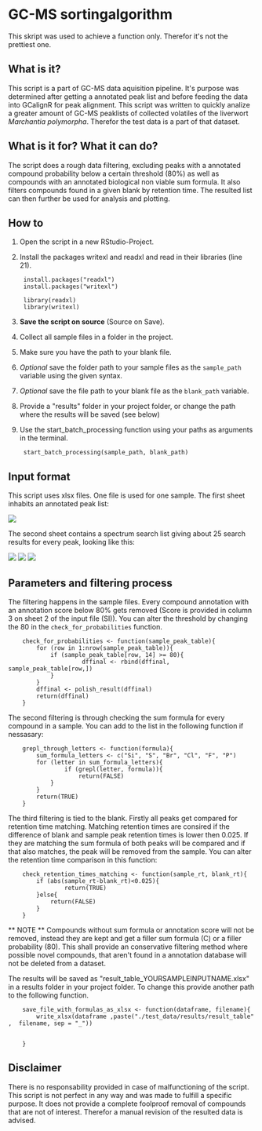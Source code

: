 # GC-MS sortingalgorithm 

This skript was used to achieve a function only. Therefor it's not the prettiest one. 

## What is it?

This script is a part of GC-MS data aquisition pipeline. It's purpose was determined after getting a annotated peak list and before feeding the data into GCalignR for peak alignment.  This script was written to quickly analize a greater amount of GC-MS peaklists of collected volatiles of the liverwort *Marchantia polymorpha*. Therefor the test data is a part of that dataset.

## What is it for? What it can do?

The script does a rough data filtering, excluding peaks with a annotated compound probability below a certain threshold (80%) as well as compounds with an annotated biological non viable sum formula. It also filters compounds found in a given blank by retention time. The resulted list can then further be used for analysis and plotting.

## How to

1. Open the script in a new RStudio-Project.
2. Install the packages writexl and readxl and read in their libraries (line 21).

		install.packages("readxl")
		install.packages("writexl")

		library(readxl)
		library(writexl)

3. **Save the script on source** (Source on Save).
4. Collect all sample files in a folder in the project.
5. Make sure you have the path to your blank file.
6. *Optional* save the folder path to your sample files as the `sample_path` variable using the given syntax.
7. *Optional* save the file path to your blank file as the `blank_path` variable.
8. Provide a "results" folder in your project folder, or change the path where the results will be saved (see below)
8. Use the start_batch_processing function using your paths as arguments in the terminal.

		start_batch_processing(sample_path, blank_path)

## Input format

This script uses xlsx files. One file is used for one sample. The first sheet inhabits an annotated peak list:

![](https://github.com/KeilainMan/GC-MS_Sortingalgorithm_Marchantia/blob/main/pictures/peak_list_input.PNG)

The second sheet contains a spectrum search list giving about 25 search results for every peak, looking like this:

![](https://github.com/KeilainMan/GC-MS_Sortingalgorithm_Marchantia/blob/main/pictures/spectrum_search_list_1.PNG)
![](https://github.com/KeilainMan/GC-MS_Sortingalgorithm_Marchantia/blob/main/pictures/spectrum_search_list_2.PNG)
![](https://github.com/KeilainMan/GC-MS_Sortingalgorithm_Marchantia/blob/main/pictures/spectrum_search_list_3.PNG)

## Parameters and filtering process

The filtering happens in the sample files. Every compound annotation with an annotation score below 80% gets removed (Score is provided in column 3 on sheet 2 of the input file (SI)). You can alter the threshold by changing the 80 in the `check_for_probabilities` function.

		check_for_probabilities <- function(sample_peak_table){
  			for (row in 1:nrow(sample_peak_table)){
   				if (sample_peak_table[row, 14] >= 80){
     					 dffinal <- rbind(dffinal, sample_peak_table[row,])
  				}
  			}
 			dffinal <- polish_result(dffinal)
  			return(dffinal)
		}

The second filtering is through checking the sum formula for every compound in a sample. You can add to the list in the following function if nessasary:


		grepl_through_letters <- function(formula){
  			sum_formula_letters <- c("Si", "S", "Br", "Cl", "F", "P")
 			for (letter in sum_formula_letters){
    				if (grepl(letter, formula)){
     					return(FALSE)
   				}
			}
  			return(TRUE)
		}

The third filtering is tied to the blank. Firstly all peaks get compared for retention time matching. Matching retention times are consired if the difference of blank and sample peak retention times is lower then 0.025. If they are matching the sum formula of both peaks will be compared and if that also matches, the peak will be removed from the sample. You can alter the retention time comparison in this function:

		check_retention_times_matching <- function(sample_rt, blank_rt){
 			if (abs(sample_rt-blank_rt)<0.025){
    				return(TRUE)
 			}else{
   				return(FALSE)
 			}
		}

** NOTE ** Compounds without sum formula or annotation score will not be removed, instead they are kept and get a filler sum formula (C) or a filler probability (80). This shall provide an conservative filtering method where possible novel compounds, that aren't found in a annotation database will not be deleted from a dataset.

The results will be saved as "result_table_YOURSAMPLEINPUTNAME.xlsx" in a results folder in your project folder. To change this provide another path to the following function.

		save_file_with_formulas_as_xlsx <- function(dataframe, filename){
 			write_xlsx(dataframe ,paste("./test_data/results/result_table" ,  filename, sep = "_"))
  
  
		}
## Disclaimer 

There is no responsability provided in case of malfunctioning of the script. This script is not perfect in any way and was made to fulfill a specific purpose. It does not provide a complete foolproof removal of compounds that are not of interest. Therefor a manual revision of the resulted data is advised.

